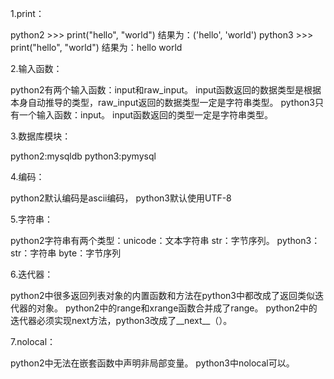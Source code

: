1.print：

python2 >>> print("hello", "world")   结果为：('hello', 'world') 
python3 >>> print("hello", "world")   结果为：hello world

2.输入函数：

python2有两个输入函数：input和raw_input。
input函数返回的数据类型是根据本身自动推导的类型，raw_input返回的数据类型一定是字符串类型。
python3只有一个输入函数：input。
input函数返回的类型一定是字符串类型。

3.数据库模块：

python2:mysqldb
python3:pymysql

4.编码：

python2默认编码是ascii编码，
python3默认使用UTF-8

5.字符串：

python2字符串有两个类型：unicode：文本字符串  str：字节序列。
python3：str：字符串    byte：字节序列

6.迭代器：

python2中很多返回列表对象的内置函数和方法在python3中都改成了返回类似迭代器的对象。
python2中的range和xrange函数合并成了range。
python2中的迭代器必须实现next方法，python3改成了__next__（）。

7.nolocal：

python2中无法在嵌套函数中声明非局部变量。
python3中nolocal可以。
